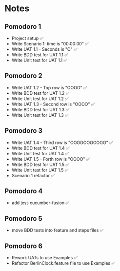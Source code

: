 # Notes

## Pomodoro 1

- Project setup ✅
- Write Scenario 1: time is "00:00:00" ✅
- Write UAT 1.1 - Seconds is "O" ✅
- Write BDD test for UAT 1.1 ✅
- Write Unit test for UAT 1.1 ✅

## Pomodoro 2

- Write UAT 1.2 - Top row is "OOOO" ✅
- Write BDD test for UAT 1.2 ✅
- Write Unit test for UAT 1.2 ✅
- Write UAT 1.3 - Second row is "OOOO" ✅
- Write BDD test for UAT 1.3 ✅
- Write Unit test for UAT 1.3 ✅

## Pomodoro 3

- Write UAT 1.4 - Third row is "OOOOOOOOOOO" ✅
- Write BDD test for UAT 1.4 ✅
- Write Unit test for UAT 1.4 ✅
- Write UAT 1.5 - Forth row is "OOOO" ✅
- Write BDD test for UAT 1.5 ✅
- Write Unit test for UAT 1.5 ✅
- Scenario 1 refactor ✅

## Pomodoro 4

- add jest-cucumber-fusion ✅

## Pomodoro 5

- move BDD tests into feature and steps files ✅

## Pomodoro 6

- Rework UATs to use Examples ✅
- Refactor BerlinClock.feature file to use Examples ✅
